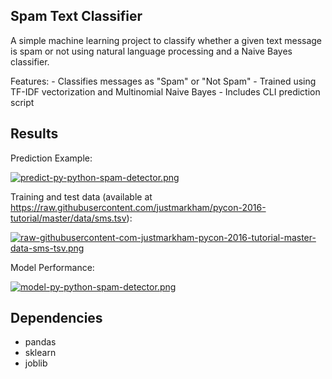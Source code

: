 ## Spam Text Classifier

A simple machine learning project to classify whether a given text message is spam or not using natural language processing and a Naive Bayes classifier.

Features:
    - Classifies messages as "Spam" or "Not Spam"
    - Trained using TF-IDF vectorization and Multinomial Naive Bayes
    - Includes CLI prediction script

## Results

Prediction Example:

[![predict-py-python-spam-detector.png](https://i.postimg.cc/D0gmQMDS/predict-py-python-spam-detector.png)](https://postimg.cc/ZvWT4VJm)

Training and test data 
(available at https://raw.githubusercontent.com/justmarkham/pycon-2016-tutorial/master/data/sms.tsv):

[![raw-githubusercontent-com-justmarkham-pycon-2016-tutorial-master-data-sms-tsv.png](https://i.postimg.cc/HW7tdkgn/raw-githubusercontent-com-justmarkham-pycon-2016-tutorial-master-data-sms-tsv.png)](https://postimg.cc/mhB9SRhW)

Model Performance:

[![model-py-python-spam-detector.png](https://i.postimg.cc/rmPPDnnk/model-py-python-spam-detector.png)](https://postimg.cc/jwyX9XYg)


## Dependencies
- pandas
- sklearn
- joblib
